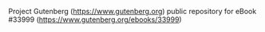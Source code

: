 Project Gutenberg (https://www.gutenberg.org) public repository for eBook #33999 (https://www.gutenberg.org/ebooks/33999)

